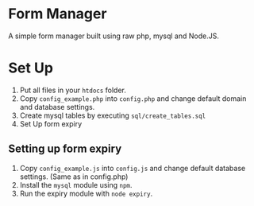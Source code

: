 # Form Manager
A simple form manager built using raw php, mysql and Node.JS.

# Set Up
1. Put all files in your `htdocs` folder.
2. Copy `config_example.php` into `config.php` and change default domain and database settings.
3. Create mysql tables by executing `sql/create_tables.sql`
4. Set Up form expiry

## Setting up form expiry
1. Copy `config_example.js` into `config.js` and change default database settings. (Same as in config.php)
2. Install the `mysql` module using `npm`.
3. Run the expiry module with `node expiry`.
